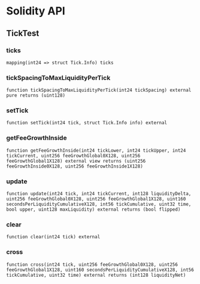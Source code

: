# Solidity API

## TickTest

### ticks

```solidity
mapping(int24 => struct Tick.Info) ticks
```

### tickSpacingToMaxLiquidityPerTick

```solidity
function tickSpacingToMaxLiquidityPerTick(int24 tickSpacing) external pure returns (uint128)
```

### setTick

```solidity
function setTick(int24 tick, struct Tick.Info info) external
```

### getFeeGrowthInside

```solidity
function getFeeGrowthInside(int24 tickLower, int24 tickUpper, int24 tickCurrent, uint256 feeGrowthGlobal0X128, uint256 feeGrowthGlobal1X128) external view returns (uint256 feeGrowthInside0X128, uint256 feeGrowthInside1X128)
```

### update

```solidity
function update(int24 tick, int24 tickCurrent, int128 liquidityDelta, uint256 feeGrowthGlobal0X128, uint256 feeGrowthGlobal1X128, uint160 secondsPerLiquidityCumulativeX128, int56 tickCumulative, uint32 time, bool upper, uint128 maxLiquidity) external returns (bool flipped)
```

### clear

```solidity
function clear(int24 tick) external
```

### cross

```solidity
function cross(int24 tick, uint256 feeGrowthGlobal0X128, uint256 feeGrowthGlobal1X128, uint160 secondsPerLiquidityCumulativeX128, int56 tickCumulative, uint32 time) external returns (int128 liquidityNet)
```

